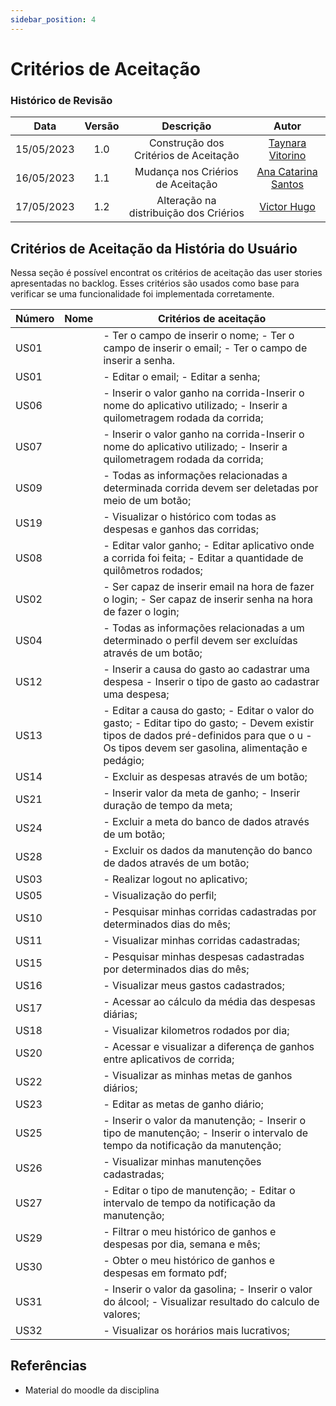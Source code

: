```yaml
---
sidebar_position: 4
---
```


# Critérios de Aceitação

### **Histórico de Revisão**

|**Data**|**Versão**|**Descrição**|**Autor**|
|:------:|:--------:|:-----------:|:-------:|
| 15/05/2023 | 1.0 | Construção dos Critérios de Aceitação | [Taynara Vitorino](https://github.com/taybalau)|
| 16/05/2023 | 1.1 | Mudança nos Criérios de Aceitação| [Ana Catarina Santos](https://github.com/an4catarina)|
| 17/05/2023 | 1.2 | Alteração na distribuição dos Criérios| [Victor Hugo](https://github.com/ViictorHugoo)|


## Critérios de Aceitação da História do Usuário 
Nessa seção é possível encontrat os critérios de aceitação das user stories apresentadas no backlog. Esses critérios são usados como base para verificar se uma funcionalidade foi implementada corretamente. 

| Número | Nome | Critérios de aceitação                                                                                                                                                                               |
|--------|------|------------------------------------------------------------------------------------------------------------------------------------------------------------------------------------------------------|
| US01   |      | - Ter o campo de inserir o nome; - Ter o campo de inserir  o email;  - Ter o campo de  inserir a senha.                                                                                                 |
| US01   |      | - Editar o email; - Editar a senha;                                                                                                                                                                  |
| US06   |      | - Inserir o valor ganho na corrida-Inserir o nome do aplicativo utilizado; - Inserir a quilometragem rodada da corrida;                                                                              |
| US07   |      | - Inserir o valor ganho na corrida-Inserir o nome do aplicativo utilizado; - Inserir a quilometragem rodada da corrida;                                                                              |
| US09   |      | - Todas as informações relacionadas a determinada corrida devem ser deletadas por meio de um botão;                                                                                                  |
| US19   |      | - Visualizar o histórico com todas as despesas e ganhos das corridas;                                                                                                                                |
| US08   |      | - Editar valor ganho;  - Editar aplicativo onde a corrida foi feita; - Editar a quantidade de quilômetros rodados;                                                                                   |
| US02   |      | - Ser capaz de inserir email na hora de fazer o login; - Ser capaz de inserir senha na hora de fazer o login;                                                                                        |
| US04   |      | - Todas as informações relacionadas a um determinado o perfil devem ser excluídas através de um botão;                                                                                               |
| US12   |      | - Inserir a causa do gasto ao cadastrar uma despesa - Inserir o tipo de gasto ao cadastrar uma despesa;                                                                                              |
| US13   |      | - Editar a causa do gasto;  - Editar o valor do gasto;  - Editar tipo do gasto;  - Devem existir tipos de dados pré-definidos para que o u     - Os tipos devem ser gasolina, alimentação e pedágio; |
| US14   |      | - Excluir as despesas através de um botão;                                                                                                                                                           |
| US21   |      | - Inserir valor da meta de ganho; - Inserir duração de tempo da meta;                                                                                                                                |
| US24   |      | - Excluir a meta do banco de dados através de um botão;                                                                                                                                              |
| US28   |      | - Excluir os dados da manutenção do banco de dados através de um botão;                                                                                                                              |
| US03   |      | - Realizar logout no aplicativo;                                                                                                                                                                     |
| US05   |      | - Visualização do perfil;                                                                                                                                                                            |
| US10   |      | - Pesquisar minhas corridas cadastradas por determinados dias do mês;                                                                                                                                |
| US11   |      | - Visualizar minhas corridas cadastradas;                                                                                                                                                            |
| US15   |      | - Pesquisar minhas despesas cadastradas por determinados dias do mês;                                                                                                                                |
| US16   |      | - Visualizar meus gastos cadastrados;                                                                                                                                                                |
| US17   |      | - Acessar ao cálculo da média das despesas diárias;                                                                                                                                                  |
| US18   |      | - Visualizar kilometros rodados por dia;                                                                                                                                                             |
| US20   |      | - Acessar e visualizar a diferença de ganhos entre aplicativos de corrida;                                                                                                                           |
| US22   |      | - Visualizar as minhas metas de ganhos diários;                                                                                                                                                      |
| US23   |      | - Editar as metas de ganho diário;                                                                                                                                                                   |
| US25   |      | - Inserir o valor da manutenção;  - Inserir o tipo de manutenção;  - Inserir o intervalo de tempo da notificação da manutenção;                                                                      |
| US26   |      | - Visualizar minhas manutenções cadastradas;                                                                                                                                                         |
| US27   |      | - Editar o tipo de manutenção;  - Editar o intervalo de tempo da notificação da manutenção;                                                                                                          |
| US29   |      | - Filtrar o meu histórico de ganhos e despesas por dia, semana e mês;                                                                                                                                |
| US30   |      | - Obter o meu histórico de ganhos e despesas em formato pdf;                                                                                                                                         |
| US31   |      | - Inserir o valor da gasolina;  - Inserir o valor do álcool;  - Visualizar resultado do calculo de valores;                                                                                          |
| US32   |      | - Visualizar os horários mais lucrativos;                                                                                                                                                            |

## Referências 
- Material do moodle da disciplina
